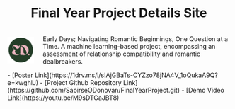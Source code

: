 <div style="text-align: center;">
  <h1>Final Year Project Details Site</h1>
</div>
<div style="display: flex; align-items: center;">
  <img src="favicon.png" alt="logo" style="width: 60px; height: 60px; margin-right: 20px;">
  <p>Early Days; Navigating Romantic Beginnings, One Question at a Time. A machine learning-based project, encompassing an assessment of relationship compatibility and romantic dealbreakers.</p>
</div>
 - [Poster Link](https://1drv.ms/i/s!AjGBaTs-CYZzo78jNA4V_1oQukaA9Q?e=kwghlJ)
 - [Project Github Repository Link](https://github.com/SaoirseODonovan/FinalYearProject.git)
 - [Demo Video Link](https://youtu.be/M9sDTGaJBT8)
